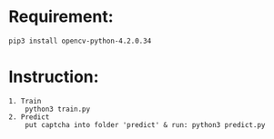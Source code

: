 # Requirement:
    pip3 install opencv-python-4.2.0.34

# Instruction:
    1. Train
        python3 train.py
    2. Predict
        put captcha into folder 'predict' & run: python3 predict.py
